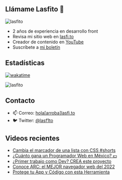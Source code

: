 
## Llámame Lasfito 👋

 
<img src="https://komarev.com/ghpvc/?username=lasfito&label=Profile%20views&color=0e75b6&style=flat" alt="lasfito" /> 

  - 2 años de experiencia en desarrollo front
  - Revisa mi sitio web en [lasfi.to](https://lasfi.to)
  - Creador de contenido en [YouTube](https://www.youtube.com/channel/UCwfeUZwjfNsIFqFURiqkLSw)
  - Suscríbete a <a href="http://s.1-2-3.dev"  target="_blank"> mi boletín </a>
   
## Estadísticas
[![wakatime](https://wakatime.com/badge/user/5f64052e-88c6-4b16-a87a-e9f52142e69a.svg)](https://wakatime.com/@5f64052e-88c6-4b16-a87a-e9f52142e69a)

<img align="center" src="https://github-readme-stats.vercel.app/api/top-langs?username=lasfito&show_icons=true&locale=es&layout=compact&langs_count=4&theme=nord&custom_title=Stack+según+GitHub" alt="lasfito" /> 

## Contacto

- 📫 Correo: <a href='mailto:hola@lasfi.to '> hola[arroba]lasfi.to</a>
- 🐦 Twitter: <a href="https://twitter.com/lasf1to" target="blank"> @lasf1to</a>


## Videos recientes
<!-- BLOG-POST-LIST:START -->
- [Cambia el marcador de una lista con CSS #shorts](https://www.youtube.com/watch?v=TqqVvKG82MM)
- [¿Cuánto gana un Programador Web en México? 💵](https://www.youtube.com/watch?v=cuqL_zoXCQU)
- [¿Primer trabajo como Dev? CREA este proyecto](https://www.youtube.com/watch?v=WxJ73zt3nCk)
- [Conoce ARC: el MEJOR navegador web del 2022](https://www.youtube.com/watch?v=BgE-i2AumLs)
- [Protege tu App y Código con esta Herramienta](https://www.youtube.com/watch?v=EfMWXK0oUQ4)
<!-- BLOG-POST-LIST:END -->











  
